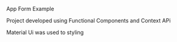 App Form Example

Project developed using Functional Components and Context APi

Material Ui was used to styling
